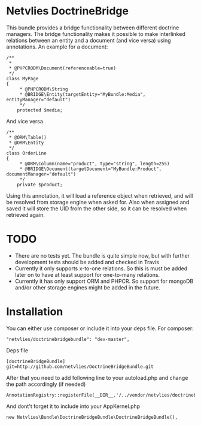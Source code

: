 Netvlies DoctrineBridge
========================

This bundle provides a bridge functionality between different doctrine managers. The bridge functionality makes it possible to make interlinked relations between an entity and a document (and vice versa) using annotations. An example for a document:


    /**
     *
     * @PHPCRODM\Document(referenceable=true)
     */
    class MyPage
    {
         * @PHPCRODM\String
         * @BRIDGE\Entity(targetEntity="MyBundle:Media", entityManager="default")
         */
        protected $media;


And vice versa

    /**
     * @ORM\Table()
     * @ORM\Entity
     */
    class OrderLine
    {
         * @ORM\Column(name="product", type="string", length=255)
         * @BRIDGE\Document(targetDocument="MyBundle:Product", documentManager="default")
         */
        private $product;


Using this annotation, it will load a reference object when retrieved, and will be resolved from storage engine when asked for. Also when assigned and saved it will store the UID from the other side, so it can be resolved when retrieved again.

# TODO

* There are no tests yet. The bundle is quite simple now, but with further development tests should be added and checked in Travis
* Currently it only supports x-to-one relations. So this is must be added later on to have at least support for one-to-many relations.
* Currently it has only support ORM and PHPCR. So support for mongoDB and/or other storage engines might be added in the future.


# Installation

You can either use composer or include it into your deps file. For composer:

    "netvlies/doctrinebridgebundle": "dev-master",

Deps file

    [doctrineBridgeBundle]
    git=http://github.com/netvlies/DoctrineBridgeBundle.git

After that you need to add following line to your autoload.php and change the path accordingly (if needed)

    AnnotationRegistry::registerFile(__DIR__.'/../vendor/netvlies/doctrinebridge/Netvlies/Bundle/DoctrineBridgeBundle/Mapping/Annotations/DoctrineAnnotations.php');

And dont't forget it to include into your AppKernel.php

    new Netvlies\Bundle\DoctrineBridgeBundle\DoctrineBridgeBundle(),






